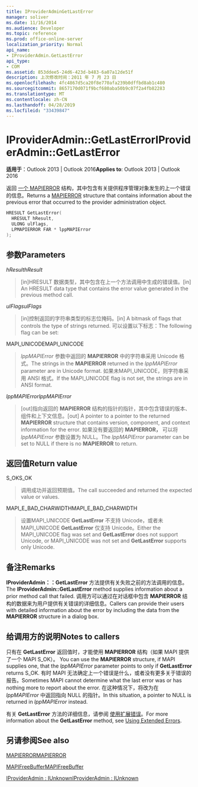 ```yaml
---
title: IProviderAdminGetLastError
manager: soliver
ms.date: 11/16/2014
ms.audience: Developer
ms.topic: reference
ms.prod: office-online-server
localization_priority: Normal
api_name:
- IProviderAdmin.GetLastError
api_type:
- COM
ms.assetid: 853ddee5-24d6-423d-b483-6a07a12de51f
description: 上次修改时间：2011 年 7 月 23 日
ms.openlocfilehash: 4fc4867d5ca20f8e770afa239b0dffbd8ab1c480
ms.sourcegitcommit: 8657170d071f9bcf680aba50b9c07f2a4fb82283
ms.translationtype: MT
ms.contentlocale: zh-CN
ms.lasthandoff: 04/28/2019
ms.locfileid: "33439847"
---
```

# <a name="iprovideradmingetlasterror"></a><span data-ttu-id="5af46-103">IProviderAdmin::GetLastError</span><span class="sxs-lookup"><span data-stu-id="5af46-103">IProviderAdmin::GetLastError</span></span>

  
  
<span data-ttu-id="5af46-104">**适用于**：Outlook 2013 | Outlook 2016</span><span class="sxs-lookup"><span data-stu-id="5af46-104">**Applies to**: Outlook 2013 | Outlook 2016</span></span> 
  
<span data-ttu-id="5af46-105">返回 [一个 MAPIERROR](mapierror.md) 结构，其中包含有关提供程序管理对象发生的上一个错误的信息。</span><span class="sxs-lookup"><span data-stu-id="5af46-105">Returns a [MAPIERROR](mapierror.md) structure that contains information about the previous error that occurred to the provider administration object.</span></span> 
  
```cpp
HRESULT GetLastError(
  HRESULT hResult,
  ULONG ulFlags,
  LPMAPIERROR FAR * lppMAPIError
);
```

## <a name="parameters"></a><span data-ttu-id="5af46-106">参数</span><span class="sxs-lookup"><span data-stu-id="5af46-106">Parameters</span></span>

 <span data-ttu-id="5af46-107">_hResult_</span><span class="sxs-lookup"><span data-stu-id="5af46-107">_hResult_</span></span>
  
> <span data-ttu-id="5af46-108">[in]HRESULT 数据类型，其中包含在上一个方法调用中生成的错误值。</span><span class="sxs-lookup"><span data-stu-id="5af46-108">[in] An HRESULT data type that contains the error value generated in the previous method call.</span></span>
    
 <span data-ttu-id="5af46-109">_ulFlags_</span><span class="sxs-lookup"><span data-stu-id="5af46-109">_ulFlags_</span></span>
  
> <span data-ttu-id="5af46-110">[in]控制返回的字符串类型的标志位掩码。</span><span class="sxs-lookup"><span data-stu-id="5af46-110">[in] A bitmask of flags that controls the type of strings returned.</span></span> <span data-ttu-id="5af46-111">可以设置以下标志：</span><span class="sxs-lookup"><span data-stu-id="5af46-111">The following flag can be set:</span></span>
    
<span data-ttu-id="5af46-112">MAPI_UNICODE</span><span class="sxs-lookup"><span data-stu-id="5af46-112">MAPI_UNICODE</span></span> 
  
> <span data-ttu-id="5af46-113">_lppMAPIError_ 参数中返回的 **MAPIERROR** 中的字符串采用 Unicode 格式。</span><span class="sxs-lookup"><span data-stu-id="5af46-113">The strings in the **MAPIERROR** returned in the  _lppMAPIError_ parameter are in Unicode format.</span></span> <span data-ttu-id="5af46-114">如果未MAPI_UNICODE，则字符串采用 ANSI 格式。</span><span class="sxs-lookup"><span data-stu-id="5af46-114">If the MAPI_UNICODE flag is not set, the strings are in ANSI format.</span></span> 
    
 <span data-ttu-id="5af46-115">_lppMAPIError_</span><span class="sxs-lookup"><span data-stu-id="5af46-115">_lppMAPIError_</span></span>
  
> <span data-ttu-id="5af46-116">[out]指向返回的 **MAPIERROR** 结构的指针的指针，其中包含错误的版本、组件和上下文信息。</span><span class="sxs-lookup"><span data-stu-id="5af46-116">[out] A pointer to a pointer to the returned **MAPIERROR** structure that contains version, component, and context information for the error.</span></span> <span data-ttu-id="5af46-117">如果没有要返回的 **MAPIERROR，** 可以将 _lppMAPIError_ 参数设置为 NULL。</span><span class="sxs-lookup"><span data-stu-id="5af46-117">The  _lppMAPIError_ parameter can be set to NULL if there is no **MAPIERROR** to return.</span></span> 
    
## <a name="return-value"></a><span data-ttu-id="5af46-118">返回值</span><span class="sxs-lookup"><span data-stu-id="5af46-118">Return value</span></span>

<span data-ttu-id="5af46-119">S_OK</span><span class="sxs-lookup"><span data-stu-id="5af46-119">S_OK</span></span> 
  
> <span data-ttu-id="5af46-120">调用成功并返回预期值。</span><span class="sxs-lookup"><span data-stu-id="5af46-120">The call succeeded and returned the expected value or values.</span></span>
    
<span data-ttu-id="5af46-121">MAPI_E_BAD_CHARWIDTH</span><span class="sxs-lookup"><span data-stu-id="5af46-121">MAPI_E_BAD_CHARWIDTH</span></span> 
  
> <span data-ttu-id="5af46-122">设置MAPI_UNICODE **GetLastError** 不支持 Unicode，或者未MAPI_UNICODE **GetLastError** 仅支持 Unicode。</span><span class="sxs-lookup"><span data-stu-id="5af46-122">Either the MAPI_UNICODE flag was set and **GetLastError** does not support Unicode, or MAPI_UNICODE was not set and **GetLastError** supports only Unicode.</span></span> 
    
## <a name="remarks"></a><span data-ttu-id="5af46-123">备注</span><span class="sxs-lookup"><span data-stu-id="5af46-123">Remarks</span></span>

<span data-ttu-id="5af46-124">**IProviderAdmin：：GetLastError** 方法提供有关失败之前的方法调用的信息。</span><span class="sxs-lookup"><span data-stu-id="5af46-124">The **IProviderAdmin::GetLastError** method supplies information about a prior method call that failed.</span></span> <span data-ttu-id="5af46-125">调用方可以通过在对话框中包含 **MAPIERROR** 结构的数据来为用户提供有关错误的详细信息。</span><span class="sxs-lookup"><span data-stu-id="5af46-125">Callers can provide their users with detailed information about the error by including the data from the **MAPIERROR** structure in a dialog box.</span></span> 
  
## <a name="notes-to-callers"></a><span data-ttu-id="5af46-126">给调用方的说明</span><span class="sxs-lookup"><span data-stu-id="5af46-126">Notes to callers</span></span>

<span data-ttu-id="5af46-127">只有在 **GetLastError** 返回值时，才能使用 **MAPIERROR** 结构（如果 MAPI 提供了一个 MAPI S_OK）。 </span><span class="sxs-lookup"><span data-stu-id="5af46-127">You can use the **MAPIERROR** structure, if MAPI supplies one, that the  _lppMAPIError_ parameter points to only if **GetLastError** returns S_OK.</span></span> <span data-ttu-id="5af46-128">有时 MAPI 无法确定上一个错误是什么，或者没有更多关于错误的报告。</span><span class="sxs-lookup"><span data-stu-id="5af46-128">Sometimes MAPI cannot determine what the last error was or has nothing more to report about the error.</span></span> <span data-ttu-id="5af46-129">在这种情况下，将改为在  _lppMAPIError_ 中返回指向 NULL 的指针。</span><span class="sxs-lookup"><span data-stu-id="5af46-129">In this situation, a pointer to NULL is returned in  _lppMAPIError_ instead.</span></span> 
  
<span data-ttu-id="5af46-130">有关 **GetLastError** 方法的详细信息，请参阅 [使用扩展错误](mapi-extended-errors.md)。</span><span class="sxs-lookup"><span data-stu-id="5af46-130">For more information about the **GetLastError** method, see [Using Extended Errors](mapi-extended-errors.md).</span></span>
  
## <a name="see-also"></a><span data-ttu-id="5af46-131">另请参阅</span><span class="sxs-lookup"><span data-stu-id="5af46-131">See also</span></span>



[<span data-ttu-id="5af46-132">MAPIERROR</span><span class="sxs-lookup"><span data-stu-id="5af46-132">MAPIERROR</span></span>](mapierror.md)
  
[<span data-ttu-id="5af46-133">MAPIFreeBuffer</span><span class="sxs-lookup"><span data-stu-id="5af46-133">MAPIFreeBuffer</span></span>](mapifreebuffer.md)
  
[<span data-ttu-id="5af46-134">IProviderAdmin : IUnknown</span><span class="sxs-lookup"><span data-stu-id="5af46-134">IProviderAdmin : IUnknown</span></span>](iprovideradminiunknown.md)

